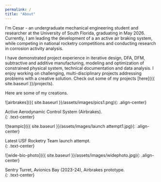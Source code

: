 ```yaml
---
permalink: /
title: "About"
---
```

I'm Cesar - an undergraduate mechanical engineering student and researcher at the University of South Florida, graduating in May 2026. Currently, I am leading the development of a an active air braking system, while competing in national rocketry competitions and conducting research in corrosion activity analysis.

I have demonstrated project experience in iterative design, DFA, DFM, subtractive and additive manufacturing, modeling and optimization of constrained physical system, technical documentation and data analysis. I enjoy working on challenging, multi-disciplinary projects addressing problems with a creative solution. Check out some of my projects [here]({{ site.baseurl }}/projects).

Here are some of my creations.

![airbrakes]({{ site.baseurl }}/assets/images/pics1.png){: .align-center}
<figcaption>Active Aerodynamic Control System (Airbrakes).</figcaption>{: .text-center}

![teampic]({{ site.baseurl }}/assets/images/launch attempt1.jpg){: .align-center}
<figcaption>Latest USF Rocketry Team launch attempt.</figcaption>{: .text-center}

![wide-bio-photo]({{ site.baseurl }}/assets/images/widephoto.jpg){: .align-center}
<figcaption>Sentry Turret, Avionics Bay (2023-24), Airbrakes prototype.</figcaption>{: .text-center}